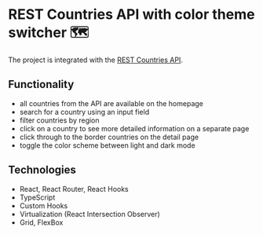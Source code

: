 # REST Countries API with color theme switcher :world_map:
The project is integrated with the [REST Countries API](https://restcountries.com/).

##  Functionality 

- all countries from the API are available on the homepage
- search for a country using an input field
- filter countries by region
- click on a country to see more detailed information on a separate page
- click through to the border countries on the detail page
- toggle the color scheme between light and dark mode

## Technologies

- React, React Router, React Hooks
- TypeScript
- Custom Hooks
- Virtualization (React Intersection Observer)
- Grid, FlexBox

